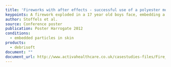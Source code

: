 ```yaml
---
title: 'Fireworks with after effects - successful use of a polyester monofilament fibre product for the removal of embedded explosive residue'
keypoints: A firework exploded in a 17 year old boys face, embedding a "dirt tattoo" in his face. Debrisoft removed most of the particles quickly with great cosmetic results.
author: Stoffels et al.
source: Conference poster
publication: Poster Harrogate 2012
conditions:
  - embedded particles in skin
products:
  - debrisoft
document: ""
document_url: http://www.activahealthcare.co.uk/casestudies-files/Fire_works_with_afte.pdf
---
```

